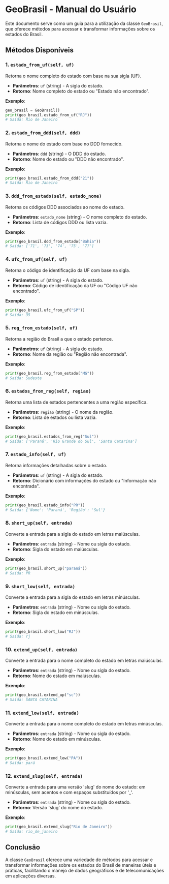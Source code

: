 # GeoBrasil - Manual do Usuário

Este documento serve como um guia para a utilização da classe `GeoBrasil`, que oferece métodos para acessar e transformar informações sobre os estados do Brasil.

## Métodos Disponíveis

### 1. `estado_from_uf(self, uf)`
Retorna o nome completo do estado com base na sua sigla (UF).
- **Parâmetros**: `uf` (string) - A sigla do estado.
- **Retorno**: Nome completo do estado ou "Estado não encontrado".

**Exemplo**:
```python
geo_brasil = GeoBrasil()
print(geo_brasil.estado_from_uf("RJ"))
# Saída: Rio de Janeiro
```

### 2. `estado_from_ddd(self, ddd)`
Retorna o nome do estado com base no DDD fornecido.
- **Parâmetros**: `ddd` (string) - O DDD do estado.
- **Retorno**: Nome do estado ou "DDD não encontrado".

**Exemplo**:
```python
print(geo_brasil.estado_from_ddd("21"))
# Saída: Rio de Janeiro
```

### 3. `ddd_from_estado(self, estado_nome)`
Retorna os códigos DDD associados ao nome do estado.
- **Parâmetros**: `estado_nome` (string) - O nome completo do estado.
- **Retorno**: Lista de códigos DDD ou lista vazia.

**Exemplo**:
```python
print(geo_brasil.ddd_from_estado("Bahia"))
# Saída: ['71', '73', '74', '75', '77']
```

### 4. `ufc_from_uf(self, uf)`
Retorna o código de identificação da UF com base na sigla.
- **Parâmetros**: `uf` (string) - A sigla do estado.
- **Retorno**: Código de identificação da UF ou "Código UF não encontrado".

**Exemplo**:
```python
print(geo_brasil.ufc_from_uf("SP"))
# Saída: 35
```

### 5. `reg_from_estado(self, uf)`
Retorna a região do Brasil a que o estado pertence.
- **Parâmetros**: `uf` (string) - A sigla do estado.
- **Retorno**: Nome da região ou "Região não encontrada".

**Exemplo**:
```python
print(geo_brasil.reg_from_estado("MG"))
# Saída: Sudeste
```

### 6. `estados_from_reg(self, regiao)`
Retorna uma lista de estados pertencentes a uma região específica.
- **Parâmetros**: `regiao` (string) - O nome da região.
- **Retorno**: Lista de estados ou lista vazia.

**Exemplo**:
```python
print(geo_brasil.estados_from_reg("Sul"))
# Saída: ['Paraná', 'Rio Grande do Sul', 'Santa Catarina']
```

### 7. `estado_info(self, uf)`
Retorna informações detalhadas sobre o estado.
- **Parâmetros**: `uf` (string) - A sigla do estado.
- **Retorno**: Dicionário com informações do estado ou "Informação não encontrada".

**Exemplo**:
```python
print(geo_brasil.estado_info("PR"))
# Saída: {'Nome': 'Paraná', 'Região': 'Sul'}
```

### 8. `short_up(self, entrada)`
Converte a entrada para a sigla do estado em letras maiúsculas.
- **Parâmetros**: `entrada` (string) - Nome ou sigla do estado.
- **Retorno**: Sigla do estado em maiúsculas.

**Exemplo**:
```python
print(geo_brasil.short_up("paraná"))
# Saída: PR
```

### 9. `short_low(self, entrada)`
Converte a entrada para a sigla do estado em letras minúsculas.
- **Parâmetros**: `entrada` (string) - Nome ou sigla do estado.
- **Retorno**: Sigla do estado em minúsculas.

**Exemplo**:
```python
print(geo_brasil.short_low("RJ"))
# Saída: rj
```

### 10. `extend_up(self, entrada)`
Converte a entrada para o nome completo do estado em letras maiúsculas.
- **Parâmetros**: `entrada` (string) - Nome ou sigla do estado.
- **Retorno**: Nome do estado em maiúsculas.

**Exemplo**:
```python
print(geo_brasil.extend_up("sc"))
# Saída: SANTA CATARINA
```

### 11. `extend_low(self, entrada)`
Converte a entrada para o nome completo do estado em letras minúsculas.
- **Parâmetros**: `entrada` (string) - Nome ou sigla do estado.
- **Retorno**: Nome do estado em minúsculas.

**Exemplo**:
```python
print(geo_brasil.extend_low("PA"))
# Saída: pará
```

### 12. `extend_slug(self, entrada)`
Converte a entrada para uma versão 'slug' do nome do estado: em minúsculas, sem acentos e com espaços substituídos por '_'.
- **Parâmetros**: `entrada` (string) - Nome ou sigla do estado.
- **Retorno**: Versão 'slug' do nome do estado.

**Exemplo**:
```python
print(geo_brasil.extend_slug("Rio de Janeiro"))
# Saída: rio_de_janeiro
```

## Conclusão
A classe `GeoBrasil` oferece uma variedade de métodos para acessar e transformar informações sobre os estados do Brasil de maneiras úteis e práticas, facilitando o manejo de dados geográficos e de telecomunicações em aplicações diversas.